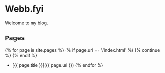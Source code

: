 # Webb.fyi

Welcome to my blog.

## Pages

{% for page in site.pages %}
{%   if page.url == '/index.html' %}
{%     continue %}
{%   endif %}
- [{{ page.title }}]({{ page.url }})
{% endfor %}
